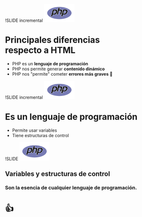 !SLIDE incremental
<img src="../php-logo.png" style="width:100px" />

# Principales diferencias<br>respecto a HTML
- PHP es un **lenguaje de programación**
- PHP nos permite generar **contenido dinámico**
- PHP nos "permite" cometer **errores más graves** 💩

!SLIDE incremental
<img src="../php-logo.png" style="width:100px" />

# Es un lenguaje de programación
- Permite usar variables
- Tiene estructuras de control

!SLIDE
<img src="../php-logo.png" style="width:100px" />

## Variables y estructuras de control
### Son la esencia de cualquier lenguaje de programación.
# 👍
